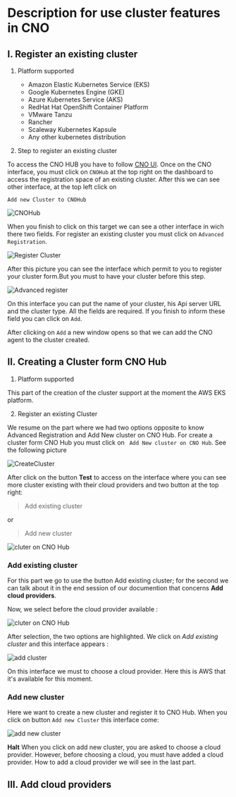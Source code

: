 # Description for use cluster features in CNO

## I. Register an existing cluster

1. Platform supported 

    - Amazon Elastic Kubernetes Service (EKS)
    - Google Kubernetes Engine (GKE)
    - Azure Kubernetes Service (AKS)
    - RedHat Hat OpenShift Container Platform
    - VMware Tanzu
    - Rancher
    - Scaleway Kubernetes Kapsule
    - Any other kubernetes distribution

2. Step to register an existing cluster

To access the CNO HUB you have to follow [CNO UI](https://cno.cno-dev.beopenit.com/). Once on the CNO interface, you must click on ``` CNOHub ``` at the top right on the dashboard to access the registration space of an existing cluster. After this we can see other interface, at the top left click on 
``` 
Add new Cluster to CNOHub 
```
![CNOHub](image/addcluster.png)

When you finish to click on this target we can see a other interface in wich there two fields. For register an existing cluster you must click on ` Advanced Registration `.

![Register Cluster](image/Registrer.PNG)

After this picture you can see the interface which permit to you to register your cluster form.But you must to have your cluster before this step.

![Advanced register](image/Advanced.PNG)

On this interface you can put the name of your cluster, his Api server URL and the cluster type. All the fields are required. If you finish to inform these field you can click on ` Add `.

After clicking on ` Add ` a new window opens so that we can add the CNO agent to the cluster created.


## II. Creating a Cluster form CNO Hub

1. Platform supported

This part of the creation of the cluster support at the moment the AWS EKS platform.

2. Register an existing Cluster

We resume on the part where we had two options opposite to know Advanced Registration and Add New cluster on CNO Hub. For create a cluster form CNO Hub you must click on `  Add New cluster on CNO Hub `. See the following picture

![CreateCluster](image/Cnohub_create.PNG)

After click on the button **Test** to access on the interface where you can see more cluster existing with their cloud providers and two button at the top right:
> Add existing cluster

or

> Add new cluster

![cluter on CNO Hub](image/ExistingORnewcluster.PNG)

### Add existing cluster

For this part we go to use the button Add existing cluster; for the second we can talk about it in the end session of our documention that concerns **Add cloud providers**.

Now, we select before the cloud provider available :

![cluter on CNO Hub](image/chooseCloudProvider.PNG)

After selection, the two options are highlighted. We click on *Add existing cluster* and this interface appears :

![add cluster](image/addExistingcluster.PNG)

On this interface we must to choose a cloud provider. Here this is AWS that it's available for this moment.

### Add new cluster

Here we want to create a new cluster and register it to CNO Hub. When you click on button `Add new Cluster` this interface come:

![add new cluster](image/AddNewCluster.PNG)

**Halt** When you click on add new cluster, you are asked to choose a cloud provider. However, before choosing a cloud, you must have added a cloud provider. How to add a cloud provider we will see in the last part.


## III. Add cloud providers